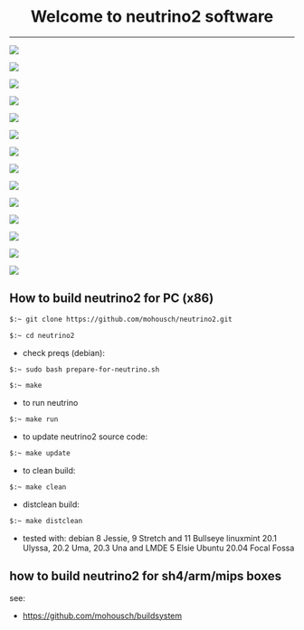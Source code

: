 
<h1 align="center">
  Welcome to neutrino2 software
</h1>

-------
![](https://github.com/mohousch/neutrino2/blob/master/neutrino2/doc/resources/mainmenu.png)

![](https://github.com/mohousch/neutrino2/blob/master/neutrino2/doc/resources/channellist.png)

![](https://github.com/mohousch/neutrino2/blob/master/neutrino2/doc/resources/infoviewer.bmp)

![](https://github.com/mohousch/neutrino2/blob/master/neutrino2/doc/resources/epgview.bmp)

![](https://github.com/mohousch/neutrino2/blob/master/neutrino2/doc/resources/eventlist.bmp)

![](https://github.com/mohousch/neutrino2/blob/master/neutrino2/doc/resources/epgplus.bmp)

![](https://github.com/mohousch/neutrino2/blob/master/neutrino2/doc/resources/pluginsbrowser.bmp)

![](https://github.com/mohousch/neutrino2/blob/master/neutrino2/doc/resources/moviebrowser.bmp)

![](https://github.com/mohousch/neutrino2/blob/master/neutrino2/doc/resources/movietrailer.bmp)

![](https://github.com/mohousch/neutrino2/blob/master/neutrino2/doc/resources/movieinfowidget.bmp)

![](https://github.com/mohousch/neutrino2/blob/master/neutrino2/doc/resources/skinselect.bmp)

![](https://github.com/mohousch/neutrino2/blob/master/neutrino2/doc/resources/metrixhd.png)

![](https://github.com/mohousch/neutrino2/blob/master/neutrino2/doc/resources/KravenHD.png)

![](https://github.com/mohousch/neutrino2/blob/master/neutrino2/doc/resources/mainmenu_2.bmp)

## How to build neutrino2 for PC (x86) ##

```bash
$:~ git clone https://github.com/mohousch/neutrino2.git
```
```bash
$:~ cd neutrino2
```

* check preqs (debian):
```bash
$:~ sudo bash prepare-for-neutrino.sh
```

```bash
$:~ make
```

* to run neutrino
```bash
$:~ make run
```

* to update neutrino2 source code:
```bash
$:~ make update
```

* to clean build:
```bash
$:~ make clean
```

* distclean build:
```bash
$:~ make distclean
```

* tested with:
 debian 8 Jessie, 9 Stretch and 11 Bullseye
 linuxmint 20.1 Ulyssa, 20.2 Uma, 20.3 Una and LMDE 5 Elsie
 Ubuntu 20.04 Focal Fossa

## how to build neutrino2 for sh4/arm/mips boxes ##
see:
* https://github.com/mohousch/buildsystem






